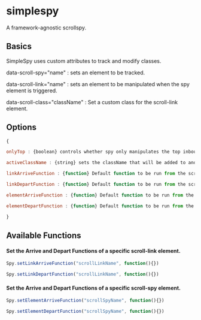 # simplespy
A framework-agnostic scrollspy.
## Basics

SimpleSpy uses custom attributes to track and modify classes.

data-scroll-spy="name" : sets an element to be tracked.

data-scroll-link="name" : sets an element to be manipulated when the spy element is triggered.

data-scroll-class="className" : Set a custom class for the scroll-link element.

## Options

```javascript
{

onlyTop : {boolean} controls whether spy only manipulates the top inbounds object or all inbounds objects. (Default: true)

activeClassName : {string} sets the className that will be added to and removed from active scroll-links. (Default: 'active')

linkArriveFunction : {function} Default function to be run from the scroll-link element when the activeClassName is added. (default: null)

linkDepartFunction : {function} Default function to be run from the scroll-link element when the activeClassName is removed. (default: null)

elementArriveFunction : {function} Default function to be run from the scroll-spy element when the activeClassName is added to the scroll-link. (default: null)

elementDepartFunction : {function} Default function to be run from the scroll-spy element when the activeClassName is removed to the scroll-link. (default: null)

}
```

## Available Functions

#### Set the Arrive and Depart Functions of a specific scroll-link element.

```javascript
Spy.setLinkArriveFunction("scrollLinkName", function(){})

Spy.setLinkDepartFunction("scrollLinkName", function(){})
```

#### Set the Arrive and Depart Functions of a specific scroll-spy element.

```javascript
Spy.setElementArriveFunction("scrollSpyName", function(){})

Spy.setElementDepartFunction("scrollSpyName", function(){})
```
